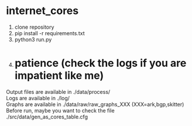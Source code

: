 # internet_cores

1) clone repository  
2) pip install -r requirements.txt  
3) python3 run.py  
4) # patience (check the logs if you are impatient like me)  

Output files are available in ./data/process/  
Logs are available in ./log/  
Graphs are available in ./data/raw/raw_graphs_XXX (XXX=ark,bgp,skitter)  
Before run, maybe you want to check the file ./src/data/gen_as_cores_table.cfg  

